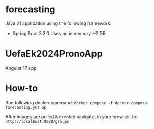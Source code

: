 # forecasting
Java 21 application using the following framework:
- Spring Boot 3.3.0
Uses an in memory H2 DB
# UefaEk2024PronoApp
 Angular 17 app 

# How-to
Run following docker command:
`docker compose -f docker-compose-forecasting.yml up`

After images are pulled & created navigate, in your browser, to: `http://localhost:8080/groups`